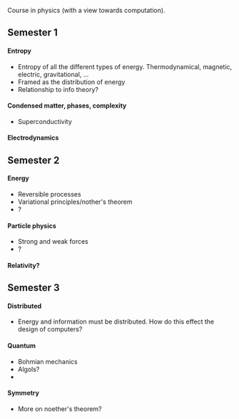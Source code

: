 Course in physics (with a view towards computation).

## Semester 1

#### Entropy

* Entropy of all the different types of energy. Thermodynamical, magnetic, electric, gravitational, ...
* Framed as the distribution of energy
* Relationship to info theory?

#### Condensed matter, phases, complexity

* Superconductivity

#### Electrodynamics



## Semester 2


#### Energy

* Reversible processes
* Variational principles/nother's theorem
* ?

#### Particle physics

* Strong and weak forces
* ?


#### Relativity?


## Semester 3


#### Distributed

* Energy and information must be distributed. How do this effect the design of computers?


#### Quantum

* Bohmian mechanics
* Algols?
* 

#### Symmetry

* More on noether's theorem?

<!-- Wishlist
- mass
- fusion
- uncertainty principle
- ?
-->
